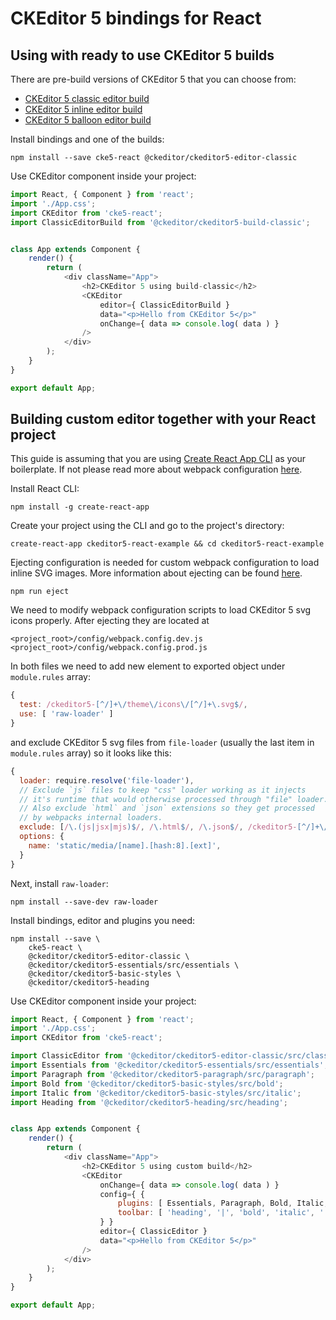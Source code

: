 # CKEditor 5 bindings for React

## Using with ready to use CKEditor 5 builds

There are pre-build versions of CKEditor 5 that you can choose from:
* [CKEditor 5 classic editor build](https://www.npmjs.com/package/@ckeditor/ckeditor5-build-classic)
* [CKEditor 5 inline editor build](https://www.npmjs.com/package/@ckeditor/ckeditor5-build-inline)
* [CKEditor 5 balloon editor build](https://www.npmjs.com/package/@ckeditor/ckeditor5-build-balloon)

Install bindings and one of the builds:

```
npm install --save cke5-react @ckeditor/ckeditor5-editor-classic
```

Use CKEditor component inside your project:
```js
import React, { Component } from 'react';
import './App.css';
import CKEditor from 'cke5-react';
import ClassicEditorBuild from '@ckeditor/ckeditor5-build-classic';


class App extends Component {
	render() {
		return (
			<div className="App">
				<h2>CKEditor 5 using build-classic</h2>
				<CKEditor
					editor={ ClassicEditorBuild }
					data="<p>Hello from CKEditor 5</p>"
					onChange={ data => console.log( data ) }
				/>
			</div>
		);
	}
}

export default App;	
```

## Building custom editor together with your React project

This guide is assuming that you are using [Create React App CLI](https://github.com/facebook/create-react-app) as your 
boilerplate. If not please read more about webpack configuration [here](https://docs.ckeditor.com/ckeditor5/latest/framework/guides/quick-start.html#lets-start).

Install React CLI:
``` 
npm install -g create-react-app
```

Create your project using the CLI and go to the project's directory:
```
create-react-app ckeditor5-react-example && cd ckeditor5-react-example
```

Ejecting configuration is needed for custom webpack configuration to load inline SVG images. 
More information about ejecting can be found [here](https://github.com/facebook/create-react-app/blob/master/packages/react-scripts/template/README.md#npm-run-eject).

```
npm run eject
```

We need to modify webpack configuration scripts to load CKEditor 5 svg icons properly. After ejecting they are located at
```
<project_root>/config/webpack.config.dev.js
<project_root>/config/webpack.config.prod.js
```

In both files we need to add new element to exported object under `module.rules` array:
```js 
{
  test: /ckeditor5-[^/]+\/theme\/icons\/[^/]+\.svg$/,
  use: [ 'raw-loader' ]
}
```

and exclude CKEditor 5 svg files from `file-loader` (usually the last item in `module.rules` array) so it looks like this:

```js
{
  loader: require.resolve('file-loader'),
  // Exclude `js` files to keep "css" loader working as it injects
  // it's runtime that would otherwise processed through "file" loader.
  // Also exclude `html` and `json` extensions so they get processed
  // by webpacks internal loaders.
  exclude: [/\.(js|jsx|mjs)$/, /\.html$/, /\.json$/, /ckeditor5-[^/]+\/theme\/icons\/[^/]+\.svg$/],
  options: {
    name: 'static/media/[name].[hash:8].[ext]',
  }
}
```

Next, install `raw-loader`:
``` 
npm install --save-dev raw-loader
```

Install bindings, editor and plugins you need:

``` 
npm install --save \ 
	cke5-react \ 
	@ckeditor/ckeditor5-editor-classic \
	@ckeditor/ckeditor5-essentials/src/essentials \
	@ckeditor/ckeditor5-basic-styles \
	@ckeditor/ckeditor5-heading
```

Use CKEditor component inside your project:

```js
import React, { Component } from 'react';
import './App.css';
import CKEditor from 'cke5-react';

import ClassicEditor from '@ckeditor/ckeditor5-editor-classic/src/classiceditor';
import Essentials from '@ckeditor/ckeditor5-essentials/src/essentials';
import Paragraph from '@ckeditor/ckeditor5-paragraph/src/paragraph';
import Bold from '@ckeditor/ckeditor5-basic-styles/src/bold';
import Italic from '@ckeditor/ckeditor5-basic-styles/src/italic';
import Heading from '@ckeditor/ckeditor5-heading/src/heading';


class App extends Component {
	render() {
		return (
			<div className="App">
				<h2>CKEditor 5 using custom build</h2>
				<CKEditor
					onChange={ data => console.log( data ) }
					config={ {
						plugins: [ Essentials, Paragraph, Bold, Italic, Heading ],
						toolbar: [ 'heading', '|', 'bold', 'italic', '|', 'undo', 'redo', ]
					} }
					editor={ ClassicEditor }
					data="<p>Hello from CKEditor 5</p>"
				/>
			</div>
		);
	}
}

export default App;
```
